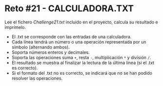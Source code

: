 # Reto \#21 - CALCULADORA.TXT

Lee el fichero *Challenge21.txt* incluido en el proyecto, calcula su resultado e imprímelo.
  - El .txt se corresponde con las entradas de una calculadora.
  - Cada línea tendrá un número o una operación representada por un símbolo (alternando ambos).
  - Soporta números enteros y decimales.
  - Soporta las operaciones suma `+`, resta `-`, multiplicación `*` y división `/`.
  - El resultado se muestra al finalizar la lectura de la última línea (si el .txt es correcto).
  - Si el formato del .txt no es correcto, se indicará que no se han podido resolver las operaciones.
